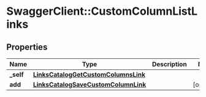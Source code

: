 # SwaggerClient::CustomColumnListLinks

## Properties
Name | Type | Description | Notes
------------ | ------------- | ------------- | -------------
**_self** | [**LinksCatalogGetCustomColumnsLink**](LinksCatalogGetCustomColumnsLink.md) |  | 
**add** | [**LinksCatalogSaveCustomColumnLink**](LinksCatalogSaveCustomColumnLink.md) |  | [optional] 


